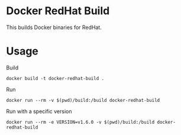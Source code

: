 # Docker RedHat Build
This builds Docker binaries for RedHat.

# Usage

Build

```
docker build -t docker-redhat-build .
```

Run
```
docker run --rm -v $(pwd)/build:/build docker-redhat-build
```

Run with a specific version
```
docker run --rm -e VERSION=v1.6.0 -v $(pwd)/build:/build docker-redhat-build
```
